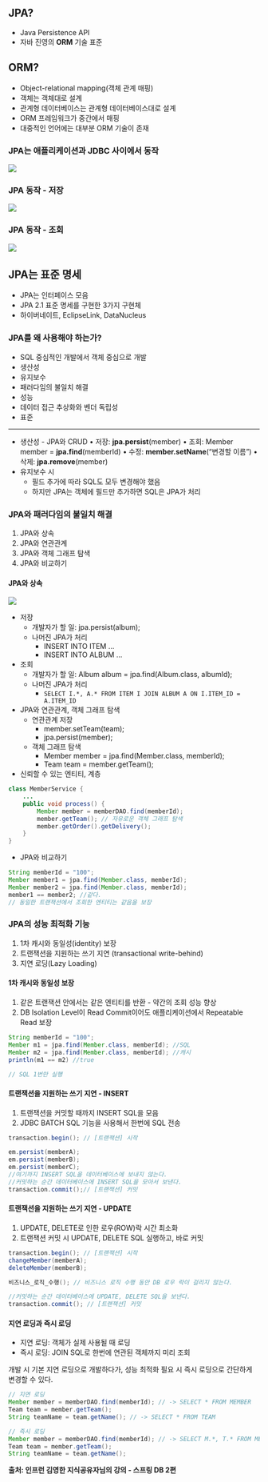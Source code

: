 ## JPA?
- Java Persistence API
- 자바 진영의 **ORM** 기술 표준

## ORM?
- Object-relational mapping(객체 관계 매핑)
- 객체는 객체대로 설계
- 관계형 데이터베이스는 관계형 데이터베이스대로 설계
- ORM 프레임워크가 중간에서 매핑
- 대중적인 언어에는 대부분 ORM 기술이 존재

### JPA는 애플리케이션과 JDBC 사이에서 동작
![](../images/Pasted_image_20250908225653.png)

### JPA 동작 - 저장
![](../images/Pasted_image_20250908225802.png)

### JPA 동작 - 조회
![](../images/Pasted_image_20250908225845.png)

## JPA는 표준 명세
- JPA는 인터페이스 모음
- JPA 2.1 표준 명세를 구현한 3가지 구현체
- 하이버네이트, EclipseLink, DataNucleus

### JPA를 왜 사용해야 하는가?
- SQL 중심적인 개발에서 객체 중심으로 개발
- 생산성
- 유지보수
- 패러다임의 불일치 해결
- 성능
- 데이터 접근 추상화와 벤더 독립성
- 표준
---
- 생산성 - JPA와 CRUD
	• 저장: **jpa.persist**(member)
	• 조회: Member member = **jpa.find**(memberId)
	• 수정: **member.setName**(“변경할 이름”)
	• 삭제: **jpa.remove**(member)
- 유지보수 시
	- 필드 추가에 따라  SQL도 모두 변경해야 했음
	- 하지만 JPA는 객체에 필드만 추가하면 SQL은 JPA가 처리

### JPA와 패러다임의 불일치 해결
1. JPA와 상속
2. JPA와 연관관계
3. JPA와 객체 그래프 탐색
4. JPA와 비교하기

#### JPA와 상속
![](../images/Pasted_image_20250908230618.png)

- 저장
	- 개발자가 할 일: jpa.persist(album);
	- 나머진 JPA가 처리
		- INSERT INTO ITEM ...
		- INSERT INTO ALBUM ...
- 조회
	- 개발자가 할 일: Album album = jpa.find(Album.class, albumId);
	- 나머진 JPA가 처리
		- `SELECT I.*, A.* FROM ITEM I JOIN ALBUM A ON I.ITEM_ID = A.ITEM_ID`
- JPA와 연관관계, 객체 그래프 탐색
	- 연관관계 저장
		- member.setTeam(team);
		- jpa.persist(member);
	- 객체 그래프 탐색
		- Member member = jpa.find(Member.class, memberId);
		- Team team = member.getTeam();
- 신뢰할 수 있는 엔티티, 계층
```java
class MemberService {
	...
	public void process() {
		Member member = memberDAO.find(memberId);
		member.getTeam(); // 자유로운 객체 그래프 탐색
		member.getOrder().getDelivery();
	}
}
```

- JPA와 비교하기
```java
String memberId = "100";
Member member1 = jpa.find(Member.class, memberId);
Member member2 = jpa.find(Member.class, memberId);
member1 == member2; //같다.
// 동일한 트랜잭션에서 조회한 엔티티는 같음을 보장
```

### JPA의 성능 최적화 기능
1. 1차 캐시와 동일성(identity) 보장
2. 트랜잭션을 지원하는 쓰기 지연 (transactional write-behind)
3. 지연 로딩(Lazy Loading)

#### 1차 캐시와 동일성 보장
1. 같은 트랜잭션 안에서는 같은 엔티티를 반환 - 약간의 조회 성능 향상
2. DB Isolation Level이 Read Commit이어도 애플리케이션에서 Repeatable Read 보장

```java
String memberId = "100";
Member m1 = jpa.find(Member.class, memberId); //SQL
Member m2 = jpa.find(Member.class, memberId); //캐시
println(m1 == m2) //true

// SQL 1번만 실행
```

#### 트랜잭션을 지원하는 쓰기 지연 - INSERT
1. 트랜잭션을 커밋할 때까지 INSERT SQL을 모음
2. JDBC BATCH SQL 기능을 사용해서 한번에 SQL 전송

```java
transaction.begin(); // [트랜잭션] 시작

em.persist(memberA);
em.persist(memberB);
em.persist(memberC);
//여기까지 INSERT SQL을 데이터베이스에 보내지 않는다.
//커밋하는 순간 데이터베이스에 INSERT SQL을 모아서 보낸다.
transaction.commit();// [트랜잭션] 커밋
```

#### 트랜잭션을 지원하는 쓰기 지연 - UPDATE
1. UPDATE, DELETE로 인한 로우(ROW)락 시간 최소화
2. 트랜잭션 커밋 시 UPDATE, DELETE SQL 실행하고, 바로 커밋

```java
transaction.begin(); // [트랜잭션] 시작
changeMember(memberA);
deleteMember(memberB);

비즈니스_로직_수행(); // 비즈니스 로직 수행 동안 DB 로우 락이 걸리지 않는다.

//커밋하는 순간 데이터베이스에 UPDATE, DELETE SQL을 보낸다.
transaction.commit(); // [트랜잭션] 커밋
```

#### 지연 로딩과 즉시 로딩
- 지연 로딩: 객체가 실제 사용될 때 로딩
- 즉시 로딩: JOIN SQL로 한번에 연관된 객체까지 미리 조회

개발 시 기본 지연 로딩으로 개발하다가, 성능 최적화 필요 시 즉시 로딩으로 간단하게 변경할 수 있다.

```java
// 지연 로딩
Member member = memberDAO.find(memberId); // -> SELECT * FROM MEMBER
Team team = member.getTeam();
String teamName = team.getName(); // -> SELECT * FROM TEAM

// 즉시 로딩
Member member = memberDAO.find(memberId); // -> SELECT M.*, T.* FROM MEMBER M JOIN TEAM ...
Team team = member.getTeam();
String teamName = team.getName();
```


__출처: 인프런 김영한 지식공유자님의 강의 - 스프링 DB 2편__